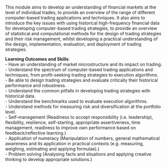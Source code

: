 This module aims to develop an understanding of financial markets at the level of individual trades, to provide an overview of the range of different computer-based trading applications and techniques. It also aims to introduce the key issues with using historical high-frequency financial data for developing computer-based trading strategies, to provide an overview of statistical and computational methods for the design of trading strategies and their risk management, whilst developing a practical understanding of the design, implementation, evaluation, and deployment of trading strategies.

**Learning Outcomes and Skills**:
<br />- Have an understanding of market microstructure and its impact on trading.
<br />- Understand the spectrum of computer-based trading applications and techniques, from profit-seeking trading strategies to execution algorithms.
<br />- Be able to design trading strategies and evaluate critically their historical performance and robustness.
<br />- Understand the common pitfalls in developing trading strategies with historical data.
<br />- Understand the benchmarks used to evaluate execution algorithms.
<br />- Understand methods for measuring risk and diversification at the portfolio level.
<br />- Self-management (Readiness to accept responsibility (i.e. leadership), flexibility, resilience, self-starting, appropriate assertiveness, time management, readiness to improve own performance based on feedback/reflective learning.)
<br />- Application of numeracy (Manipulation of numbers, general mathematical awareness and its application in practical contexts (e.g. measuring, weighing, estimating and applying formulae).)
<br />- Problem solving (Analysing facts and situations and applying creative thinking to develop appropriate solutions.)
